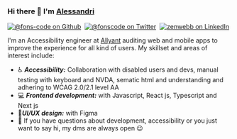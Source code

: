 ### Hi there 👋 I'm <a href="http://fonscode.com/" target="_blank">Alessandri</a>


[![@fons-code on Github](https://img.shields.io/github/followers/fons-code?label=Follow&style=social)](https://github.com/fons-code)&nbsp; [![@fonscode on Twitter](https://img.shields.io/twitter/follow/fonscode?label=Follow)](https://twitter.com/intent/follow?screen_name=fonscode)&nbsp; [![zenwebb on LinkedIn](https://img.shields.io/badge/-Alessandri-blue?logo=Linkedin&logoColor=white&link=https://www.linkedin.com/in/alessandri-fonseca-11398b196/)](https://www.linkedin.com/in/alessandri-fonseca-11398b196/) 

I'm an Accessibility engineer at [Allyant](https://allyant.com/) auditing web and mobile apps to improve the experience for all kind of users. My skillset and areas of interest include:

- ♿️ ***Accessibility:*** Collaboration with disabled users and devs, manual testing with keyboard and NVDA, sematic html and understanding and adhering to WCAG 2.0/2.1 level AA 
- 💻 ***Frontend development:*** with Javascript, React js, Typescript and Next js
- 🎨***UI/UX design:*** with Figma 
- 💬 If you have questions about development, accessibility or you just want to say hi, my dms are always open 😉 
<!--
**fons-code/fons-code** is a ✨ _special_ ✨ repository because its `README.md` (this file) appears on your GitHub profile.

Here are some ideas to get you started:

- 🔭 I’m currently working on ...
- 🌱 I’m currently learning ...
- 👯 I’m looking to collaborate on ...
- 🤔 I’m looking for help with ...
- 💬 Ask me about ...
- 📫 How to reach me: ...
- 😄 Pronouns: ...
- ⚡ Fun fact: ...
-->
